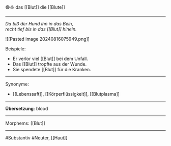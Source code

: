 🟢🩸 das [[Blut]]
die [[Blute]]

---
*Da biß der Hund ihn in das Bein,*  
*recht tief bis in das [[Blut]] hinein.*  

![[Pasted image 20240816075949.png]]

Beispiele:

- Er verlor viel [[Blut]] bei dem Unfall.
- Das [[Blut]] tropfte aus der Wunde.
- Sie spendete [[Blut]] für die Kranken.

---
Synonyme:
- [[Lebenssaft]], [[Körperflüssigkeit]], [[Blutplasma]]

---
**Übersetzung**: blood

---

Morphems:
[[Blut]]

---
#Substantiv #Neuter, [[Haut]]